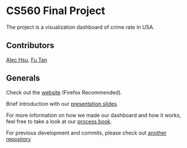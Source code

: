 # CS560 Final Project
The project is a visualization dashboard of crime rate in USA.

## Contributors
[Alec Hsu](https://github.com/hsu022210), [Fu Tan](https://github.com/ftan3)

## Generals
Check out the [website](https://hsu022210.github.io/DataVizFinalProject/) (Firefox Recommended).

Brief introduction with our [presentation slides](https://github.com/hsu022210/DataVizFinalProject/blob/master/Presentation%20Slides.pdf).

For more information on how we made our dashboard and how it works, feel free to take a look at our [process book](https://github.com/hsu022210/DataVizFinalProject/blob/master/Process%20Book.pdf).

For previous development and commits, please check out [another repository](https://github.com/hsu022210/hsu022210.github.io)
